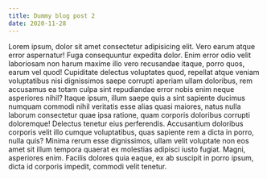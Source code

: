```yaml
---
title: Dummy blog post 2
date: 2020-11-28
---
```


Lorem ipsum, dolor sit amet consectetur adipisicing elit. Vero earum atque error aspernatur! Fuga consequuntur expedita dolor. Enim error odio velit laboriosam non harum maxime illo vero recusandae itaque, porro quos, earum vel quod! Cupiditate delectus voluptates quod, repellat atque veniam voluptatibus nisi dignissimos saepe corrupti aperiam ullam doloribus, rem accusamus ea totam culpa sint repudiandae error nobis enim neque asperiores nihil? Itaque ipsum, illum saepe quis a sint sapiente ducimus numquam commodi nihil veritatis esse alias quasi maiores, natus nulla laborum consectetur quae ipsa ratione, quam corporis doloribus corrupti doloremque! Delectus tenetur eius perferendis. Accusantium doloribus corporis velit illo cumque voluptatibus, quas sapiente rem a dicta in porro, nulla quis? Minima rerum esse dignissimos, ullam velit voluptate non eos amet sit illum tempora quaerat ex molestias adipisci iusto fugiat. Magni, asperiores enim. Facilis dolores quia eaque, ex ab suscipit in porro ipsum, dicta id corporis impedit, commodi velit tenetur.
